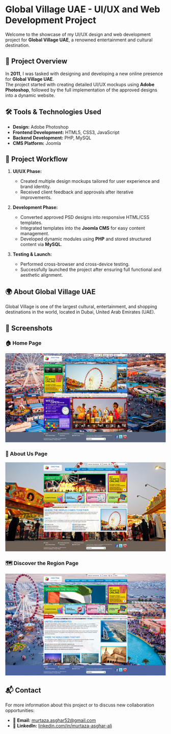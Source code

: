 # Global Village UAE - UI/UX and Web Development Project

Welcome to the showcase of my UI/UX design and web development project for **Global Village UAE**, a renowned entertainment and cultural destination.

## 📌 Project Overview
In **2011**, I was tasked with designing and developing a new online presence for **Global Village UAE**.  
The project started with creating detailed UI/UX mockups using **Adobe Photoshop**, followed by the full implementation of the approved designs into a dynamic website.

## 🛠 Tools & Technologies Used
- **Design:** Adobe Photoshop
- **Frontend Development:** HTML5, CSS3, JavaScript
- **Backend Development:** PHP, MySQL
- **CMS Platform:** Joomla

## 🚀 Project Workflow
1. **UI/UX Phase:**  
   - Created multiple design mockups tailored for user experience and brand identity.
   - Received client feedback and approvals after iterative improvements.

2. **Development Phase:**  
   - Converted approved PSD designs into responsive HTML/CSS templates.
   - Integrated templates into the **Joomla CMS** for easy content management.
   - Developed dynamic modules using **PHP** and stored structured content via **MySQL**.

3. **Testing & Launch:**  
   - Performed cross-browser and cross-device testing.
   - Successfully launched the project after ensuring full functional and aesthetic alignment.

## 🌍 About Global Village UAE
Global Village is one of the largest cultural, entertainment, and shopping destinations in the world, located in Dubai, United Arab Emirates (UAE).

## 📸 Screenshots

### 🏠 Home Page
![Home Page](Template_Design/GlobalVillage/homepage.jpg)

### 👥 About Us Page
![About Us Page](Template_Design/GlobalVillage/aboutus.jpg)

### 🗺️ Discover the Region Page
![Discover the Region](Template_Design/GlobalVillage/discovertheregion.jpg)

## 📬 Contact
For more information about this project or to discuss new collaboration opportunities:

- 📧 **Email:** [murtaza.asghar52@gmail.com](mailto:murtaza.asghar52@gmail.com)
- 💼 **LinkedIn:** [linkedin.com/in/murtaza-asghar-ali](https://linkedin.com/in/murtaza-asghar-ali)
